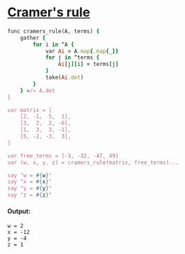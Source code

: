 [1]: https://rosettacode.org/wiki/Cramer's_rule

# [Cramer's rule][1]

```ruby
func cramers_rule(A, terms) {
    gather {
        for i in ^A {
            var Ai = A.map{.map{_}}
            for j in ^terms {
                Ai[j][i] = terms[j]
            }
            take(Ai.det)
        }
    } »/» A.det
}

var matrix = [
    [2, -1,  5,  1],
    [3,  2,  2, -6],
    [1,  3,  3, -1],
    [5, -2, -3,  3],
]

var free_terms = [-3, -32, -47, 49]
var (w, x, y, z) = cramers_rule(matrix, free_terms)...

say "w = #{w}"
say "x = #{x}"
say "y = #{y}"
say "z = #{z}"
```

#### Output:
```
w = 2
x = -12
y = -4
z = 1
```
